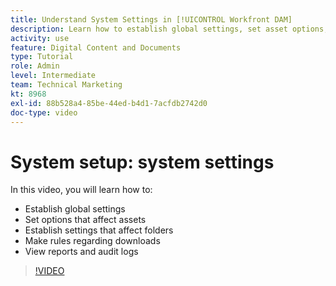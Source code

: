 ```yaml
---
title: Understand System Settings in [!UICONTROL Workfront DAM]
description: Learn how to establish global settings, set asset options, establish folder settings, make downloading rules, and view reports and audit logs in [!UICONTROL Workfront DAM].
activity: use
feature: Digital Content and Documents
type: Tutorial
role: Admin
level: Intermediate
team: Technical Marketing
kt: 8968
exl-id: 88b528a4-85be-44ed-b4d1-7acfdb2742d0
doc-type: video
---
```

# System setup: system settings

In this video, you will learn how to:

* Establish global settings
* Set options that affect assets
* Establish settings that affect folders
* Make rules regarding downloads
* View reports and audit logs

>[!VIDEO](https://video.tv.adobe.com/v/335231/?quality=12&learn=on)
